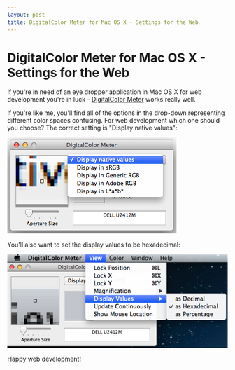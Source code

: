 ```yaml
---
layout: post
title: DigitalColor Meter for Mac OS X - Settings for the Web
---
```


DigitalColor Meter for Mac OS X - Settings for the Web
======================================================

If you're in need of an eye dropper application in Mac OS X for web development you're in luck - [DigitalColor Meter](http://www.apple.com/osx/apps/all.html#colormeter "DigitalColor Meter") works really well.

If you're like me, you'll find all of the options in the drop-down representing different color spaces confusing. For web development which one should you choose? The correct setting is "Display native values":

![DigitalColor Meter Web Development Settings](/images/digitalcolor_meter_web_settings.png)

You'll also want to set the display values to be hexadecimal:

![DigitalColor Meter Hex Display Values](/images/digitalcolor_meter_display_hex_values.png)

Happy web development!